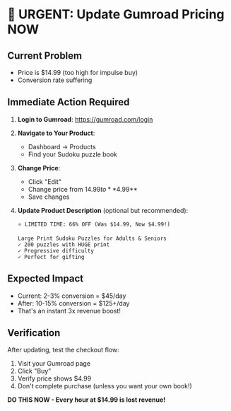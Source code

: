 # 🚨 URGENT: Update Gumroad Pricing NOW

## Current Problem
- Price is $14.99 (too high for impulse buy)
- Conversion rate suffering

## Immediate Action Required

1. **Login to Gumroad**: https://gumroad.com/login

2. **Navigate to Your Product**:
   - Dashboard → Products
   - Find your Sudoku puzzle book

3. **Change Price**:
   - Click "Edit"
   - Change price from $14.99 to **$4.99**
   - Save changes

4. **Update Product Description** (optional but recommended):
   ```
   ⭐ LIMITED TIME: 66% OFF (Was $14.99, Now $4.99!)
   
   Large Print Sudoku Puzzles for Adults & Seniors
   ✓ 200 puzzles with HUGE print
   ✓ Progressive difficulty
   ✓ Perfect for gifting
   ```

## Expected Impact
- Current: 2-3% conversion = $45/day
- After: 10-15% conversion = $125+/day
- That's an instant 3x revenue boost!

## Verification
After updating, test the checkout flow:
1. Visit your Gumroad page
2. Click "Buy"
3. Verify price shows $4.99
4. Don't complete purchase (unless you want your own book!)

**DO THIS NOW - Every hour at $14.99 is lost revenue!**